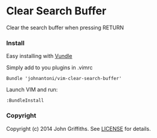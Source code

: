 # Clear Search Buffer

Clear the search buffer when pressing RETURN

### Install

Easy installing with [Vundle](https://github.com/gmarik/Vundle.vim)

Simply add to you plugins in .vimrc

    Bundle 'johnantoni/vim-clear-search-buffer'

Launch VIM and run:
  
    :BundleInstall

### Copyright

Copyright (c) 2014 John Griffiths. See [LICENSE](LICENSE) for details.

